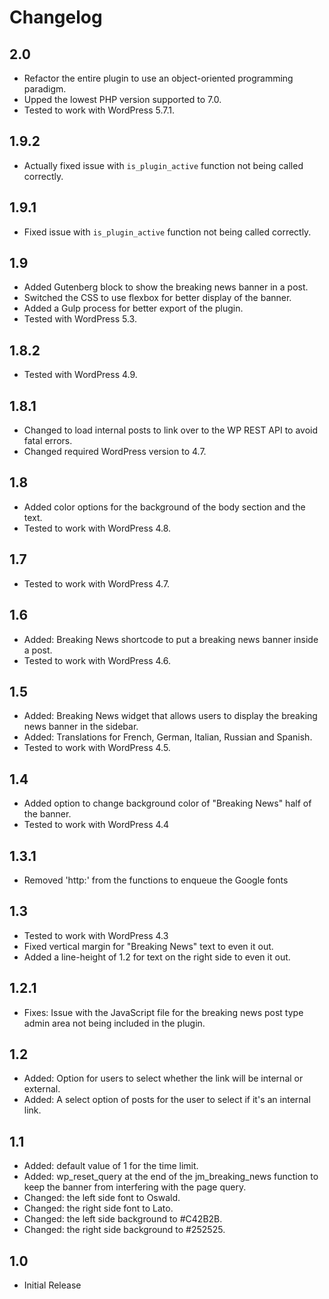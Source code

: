 # Changelog

## 2.0
- Refactor the entire plugin to use an object-oriented programming paradigm.
- Upped the lowest PHP version supported to 7.0.
- Tested to work with WordPress 5.7.1.

## 1.9.2
- Actually fixed issue with `is_plugin_active` function not being called correctly.

## 1.9.1
- Fixed issue with `is_plugin_active` function not being called correctly.

## 1.9
- Added Gutenberg block to show the breaking news banner in a post.
- Switched the CSS to use flexbox for better display of the banner.
- Added a Gulp process for better export of the plugin.
- Tested with WordPress 5.3.

## 1.8.2
- Tested with WordPress 4.9.

## 1.8.1
- Changed to load internal posts to link over to the WP REST API to avoid fatal errors.
- Changed required WordPress version to 4.7.

## 1.8
- Added color options for the background of the body section and the text.
- Tested to work with WordPress 4.8.

## 1.7
- Tested to work with WordPress 4.7.

## 1.6
- Added: Breaking News shortcode to put a breaking news banner inside a post.
- Tested to work with WordPress 4.6.

## 1.5
- Added: Breaking News widget that allows users to display the breaking news banner in the sidebar.
- Added: Translations for French, German, Italian, Russian and Spanish.
- Tested to work with WordPress 4.5.

## 1.4
- Added option to change background color of "Breaking News" half of the banner.
- Tested to work with WordPress 4.4

## 1.3.1
- Removed 'http:' from the functions to enqueue the Google fonts

## 1.3
- Tested to work with WordPress 4.3
- Fixed vertical margin for "Breaking News" text to even it out.
- Added a line-height of 1.2 for text on the right side to even it out.

## 1.2.1
- Fixes: Issue with the JavaScript file for the breaking news post type admin area not being included in the plugin.

## 1.2
- Added: Option for users to select whether the link will be internal or external.
- Added: A select option of posts for the user to select if it's an internal link.

## 1.1
- Added: default value of 1 for the time limit.
- Added: wp_reset_query at the end of the jm_breaking_news function to keep the banner from interfering with the page query.
- Changed: the left side font to Oswald.
- Changed: the right side font to Lato.
- Changed: the left side background to #C42B2B.
- Changed: the right side background to #252525.

## 1.0
- Initial Release
